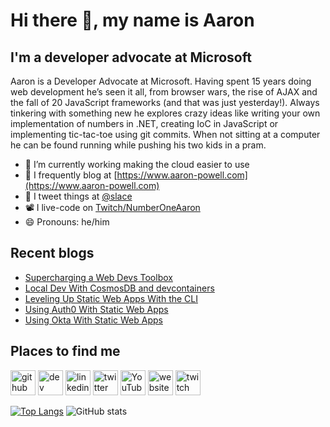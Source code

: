 # Hi there 👋, my name is Aaron

## I'm a developer advocate at Microsoft

Aaron is a Developer Advocate at Microsoft. Having spent 15 years doing web development he’s seen it all, from browser wars, the rise of AJAX and the fall of 20 JavaScript frameworks (and that was just yesterday!). Always tinkering with something new he explores crazy ideas like writing your own implementation of numbers in .NET, creating IoC in JavaScript or implementing tic-tac-toe using git commits. When not sitting at a computer he can be found running while pushing his two kids in a pram.

- 🔭 I’m currently working making the cloud easier to use
- 📄 I frequently blog at [https://www.aaron-powell.com](https://www.aaron-powell.com)
- 📣 I tweet things at [@slace](https://twitter.com/slace)
- 📽 I live-code on [Twitch/NumberOneAaron](https://www.twitch.tv/numberoneaaron)
- 😄 Pronouns: he/him

## Recent blogs

<!--START_SECTION:posts-->
* [Supercharging a Web Devs Toolbox](https:&#x2F;&#x2F;www.aaron-powell.com&#x2F;posts&#x2F;2021-06-03-supercharging-a-web-devs-toolbox&#x2F;)
* [Local Dev With CosmosDB and devcontainers](https:&#x2F;&#x2F;www.aaron-powell.com&#x2F;posts&#x2F;2021-05-27-local-dev-with-cosmosdb-and-devcontainers&#x2F;)
* [Leveling Up Static Web Apps With the CLI](https:&#x2F;&#x2F;www.aaron-powell.com&#x2F;posts&#x2F;2021-05-25-leveling-up-static-web-apps-with-the-cli&#x2F;)
* [Using Auth0 With Static Web Apps](https:&#x2F;&#x2F;www.aaron-powell.com&#x2F;posts&#x2F;2021-05-13-using-auth0-with-static-web-apps&#x2F;)
* [Using Okta With Static Web Apps](https:&#x2F;&#x2F;www.aaron-powell.com&#x2F;posts&#x2F;2021-05-13-using-okta-with-static-web-apps&#x2F;)
<!--END_SECTION:posts-->

## Places to find me

[<img src='https://cdn.jsdelivr.net/npm/simple-icons@3.0.1/icons/github.svg' alt='github' height='40'>](https://github.com/aaronpowell) [<img src='https://cdn.jsdelivr.net/npm/simple-icons@3.0.1/icons/dev-dot-to.svg' alt='dev' height='40'>](https://dev.to/aaronpowell) [<img src='https://cdn.jsdelivr.net/npm/simple-icons@3.0.1/icons/linkedin.svg' alt='linkedin' height='40'>](https://www.linkedin.com/in/aaron-powell-66038631/) [<img src='https://cdn.jsdelivr.net/npm/simple-icons@3.0.1/icons/twitter.svg' alt='twitter' height='40'>](https://twitter.com/slace) [<img src='https://cdn.jsdelivr.net/npm/simple-icons@3.0.1/icons/youtube.svg' alt='YouTube' height='40'>](https://www.youtube.com/channel/aaronpowelldev) [<img src='https://cdn.jsdelivr.net/npm/simple-icons@3.0.1/icons/icloud.svg' alt='website' height='40'>](https://www.aaron-powell.com) [<img src='https://cdn.jsdelivr.net/npm/simple-icons@3.0.1/icons/twitch.svg' alt='twitch' height='40'>](https://www.twitch.tv/numberoneaaron)

[![Top Langs](https://github-readme-stats.vercel.app/api/top-langs/?username=aaronpowell)](https://github.com/anuraghazra/github-readme-stats) ![GitHub stats](https://github-readme-stats.vercel.app/api?username=aaronpowell&show_icons=true)

